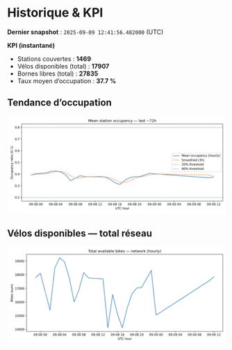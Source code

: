 # Historique & KPI

**Dernier snapshot** : `2025-09-09 12:41:56.482000` (UTC)

**KPI (instantané)**

- Stations couvertes : **1469**
- Vélos disponibles (total) : **17907**
- Bornes libres (total) : **27835**
- Taux moyen d’occupation : **37.7 %**

## Tendance d’occupation

![Mean occupancy](assets/figs/occupancy_last72h.png)

## Vélos disponibles — total réseau

![Bikes total](assets/figs/bikes_total_last72h.png)
